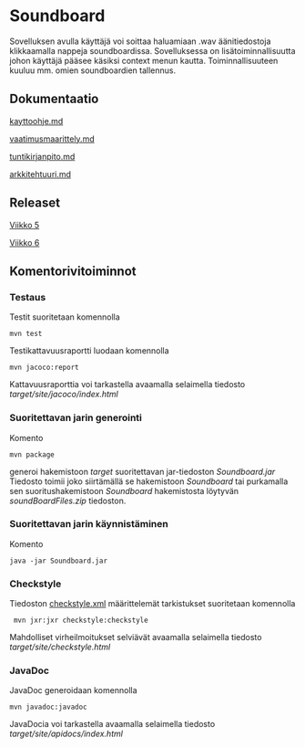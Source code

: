# Soundboard

Sovelluksen avulla käyttäjä voi soittaa haluamiaan .wav äänitiedostoja klikkaamalla nappeja soundboardissa. Sovelluksessa on lisätoiminnallisuutta johon käyttäjä pääsee käsiksi context menun kautta. Toiminnallisuuteen kuuluu mm. omien soundboardien tallennus.

## Dokumentaatio

[kayttoohje.md](https://github.com/synesteesia/ot-harjoitustyo/blob/master/dokumentointi/kayttoohje.md)

[vaatimusmaarittely.md](https://github.com/synesteesia/ot-harjoitustyo/blob/master/dokumentointi/vaatimusmaarittely.md)

[tuntikirjanpito.md](https://github.com/synesteesia/ot-harjoitustyo/blob/master/dokumentointi/tuntikirjanpito.md)

[arkkitehtuuri.md](https://github.com/synesteesia/ot-harjoitustyo/blob/master/dokumentointi/arkkitehtuuri.md)


## Releaset

[Viikko 5](https://github.com/synesteesia/ot-harjoitustyo/releases/tag/Viikko5)

[Viikko 6](https://github.com/synesteesia/ot-harjoitustyo/releases/tag/Viikko6)

## Komentorivitoiminnot

### Testaus

Testit suoritetaan komennolla

```
mvn test
```

Testikattavuusraportti luodaan komennolla

```
mvn jacoco:report
```

Kattavuusraporttia voi tarkastella avaamalla selaimella tiedosto _target/site/jacoco/index.html_

### Suoritettavan jarin generointi

Komento

```
mvn package
```

generoi hakemistoon _target_ suoritettavan jar-tiedoston _Soundboard.jar_
Tiedosto toimii joko siirtämällä se hakemistoon _Soundboard_ tai purkamalla sen suoritushakemistoon _Soundboard_ hakemistosta löytyvän _soundBoardFiles.zip_ tiedoston.

### Suoritettavan jarin käynnistäminen

Komento

```
java -jar Soundboard.jar
```

### Checkstyle

Tiedoston [checkstyle.xml](https://github.com/synesteesia/ot-harjoitustyo/blob/master/Soundboard/checkstyle.xml) määrittelemät tarkistukset suoritetaan komennolla

```
 mvn jxr:jxr checkstyle:checkstyle
```

Mahdolliset virheilmoitukset selviävät avaamalla selaimella tiedosto _target/site/checkstyle.html_

### JavaDoc

JavaDoc generoidaan komennolla

```
mvn javadoc:javadoc
```

JavaDocia voi tarkastella avaamalla selaimella tiedosto _target/site/apidocs/index.html_
